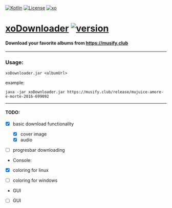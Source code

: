 [ ![Kotlin](https://img.shields.io/badge/kotlin-1.5.30-blue.svg)](http://kotlinlang.org)
[ ![License](https://img.shields.io/badge/license-MIT-green)](https://mit-license.org)
[ ![xo](https://img.shields.io/badge/telegram-%40XO490-orange)](https://t.me/xo490)


# [xoDownloader](https://github.com/XO490/xoDownloader.git) [ ![version](https://img.shields.io/badge/version-2.0.0-blueviolet)]()

#### Download your favorite albums from https://musify.club 

----

### Usage:

`xoDownloader.jar <albumUrl>`

example:

`java -jar xoDownloader.jar https://musify.club/release/mujuice-amore-e-morte-2016-699092`

----

#### TODO:

- [x] basic download functionality
  - [x] cover image
  - [x] audio
- [ ] progresbar downloading


- Console:
- [x] coloring for linux
- [ ] coloring for windows


- GUI
- [ ] GUI